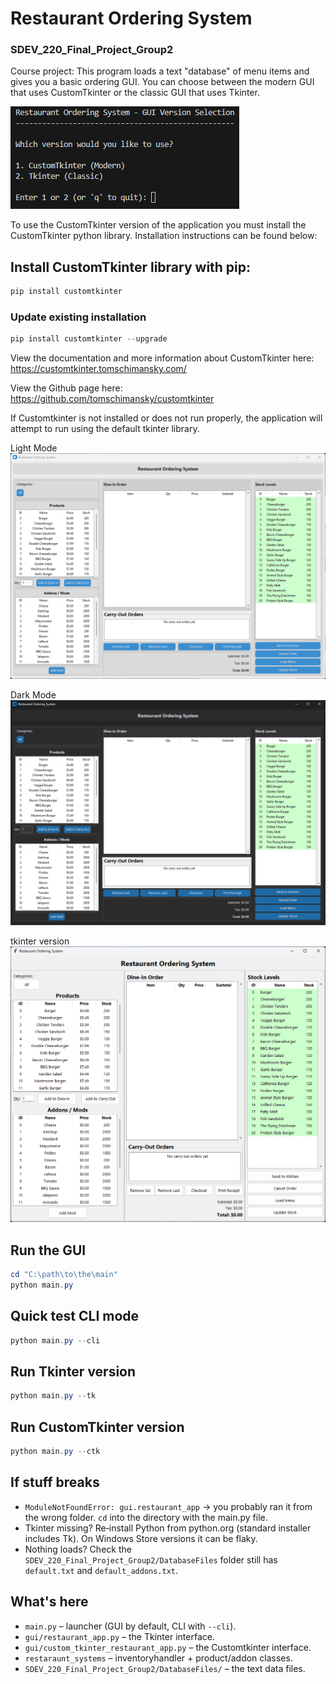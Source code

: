 # Restaurant Ordering System
### SDEV_220_Final_Project_Group2

Course project: This program loads a text "database" of menu items and gives you a basic ordering GUI. You can choose between the modern GUI that uses CustomTkinter or the classic GUI that uses Tkinter.

![GUI Version Selection photo](Images/gui-version-selection.png)


To use the CustomTkinter version of the application you must install the CustomTkinter python library. Installation instructions can be found below:

## Install CustomTkinter library with pip:

```powershell
pip install customtkinter
```

### Update existing installation

```powershell
pip install customtkinter --upgrade
```

View the documentation and more information about CustomTkinter here: https://customtkinter.tomschimansky.com/

View the Github page here: https://github.com/tomschimansky/customtkinter

If Customtkinter is not installed or does not run properly, the application will attempt to run using the default tkinter library.

Light Mode
![Restaurant Ordering System photo (Light Mode)](Images/restaurant-ordering-system-lm.png)

Dark Mode
![Restaurant Ordering System photo (Dark Mode)](Images/restaurant-ordering-system-dm.png)

tkinter version
![Restaurant Ordering System photo (tkinter version)](Images/restaurant-ordering-system-tk.png)

## Run the GUI

```powershell
cd "C:\path\to\the\main"
python main.py
```

## Quick test CLI mode

```powershell
python main.py --cli
```
## Run Tkinter version

```powershell
python main.py --tk
```
## Run CustomTkinter version

```powershell
python main.py --ctk
```

## If stuff breaks

- `ModuleNotFoundError: gui.restaurant_app` -> you probably ran it from the wrong folder. `cd` into the directory with the main.py file.
- Tkinter missing? Re‑install Python from python.org (standard installer includes Tk). On Windows Store versions it can be flaky.
- Nothing loads? Check the `SDEV_220_Final_Project_Group2/DatabaseFiles` folder still has `default.txt` and `default_addons.txt`.

## What's here

- `main.py` – launcher (GUI by default, CLI with `--cli`).
- `gui/restaurant_app.py` – the Tkinter interface.
- `gui/custom_tkinter_restaurant_app.py` – the Customtkinter interface.
- `restaraunt_systems` – inventoryhandler + product/addon classes.
- `SDEV_220_Final_Project_Group2/DatabaseFiles/` – the text data files.
